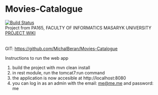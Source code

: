 # Movies-Catalogue
[![Build Status](https://travis-ci.org/MichalBeran/Movies-Catalogue.svg?branch=master)](https://travis-ci.org/MichalBeran/Movies-Catalogue)
<br />
Project from PA165, FACULTY OF INFORMATICS MASARYK UNIVERSITY
<br />
[PROJECT WIKI](https://github.com/MichalBeran/Movies-Catalogue/wiki)
<br />
<br />
<br />
GIT:
https://github.com/MichalBeran/Movies-Catalogue

Instructions to run the web app
  1. build the project with mvn clean install
  2. in rest module, run the tomcat7:run command
  3. the application is now accesible at http://localhost:8080
  4. you can log in as an admin with the email: me@me.me and password: me
  

